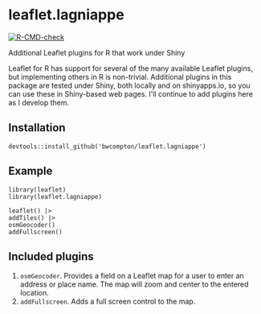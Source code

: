 # leaflet.lagniappe

  <!-- badges: start -->
  [![R-CMD-check](https://github.com/bwcompton/leaflet.lagniappe/actions/workflows/R-CMD-check.yaml/badge.svg)](https://github.com/bwcompton/leaflet.lagniappe/actions/workflows/R-CMD-check.yaml)
  <!-- badges: end -->

Additional Leaflet plugins for R that work under Shiny

Leaflet for R has support for several of the many available Leaflet plugins, but implementing others in R is non-trivial. Additional plugins in this package are tested under Shiny, both locally and on shinyapps.io, so you can use these in Shiny-based web pages. I'll continue to add plugins here as I develop them.

## Installation
```
devtools::install_github('bwcompton/leaflet.lagniappe')
```

## Example
```
library(leaflet)
library(leaflet.lagniappe)

leaflet() |>
addTiles() |>
osmGeocoder()
addFullscreen()
```

## Included plugins
1. `osmGeocoder`. Provides a field on a Leaflet map for a user to enter an address or place name. The map will zoom and center to the entered location.
2. `addFullscreen`. Adds a full screen control to the map.
